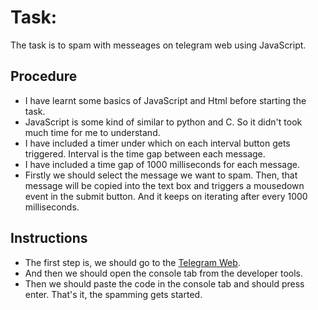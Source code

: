 # Task:
The task is to spam with messeages on telegram web using JavaScript.

## Procedure
- I have learnt some basics of JavaScript and Html before starting the task.
- JavaScript is some kind of similar to python and C. So it didn't took much time for me to understand.
- I have included a timer under which on each interval button gets triggered. Interval is the time gap between each message.
- I have included a time gap of 1000 milliseconds for each message.
- Firstly we should select the message we want to spam. Then, that message will be copied into the text box and triggers a mousedown event in the submit button. And it keeps on iterating after every 1000 milliseconds.

## Instructions
- The first step is, we should go to the [Telegram Web](https://web.telegram.org/).
- And then we should open the console tab from the developer tools.
- Then we should paste the code in the console tab and should press enter.
That's it, the spamming gets started.
